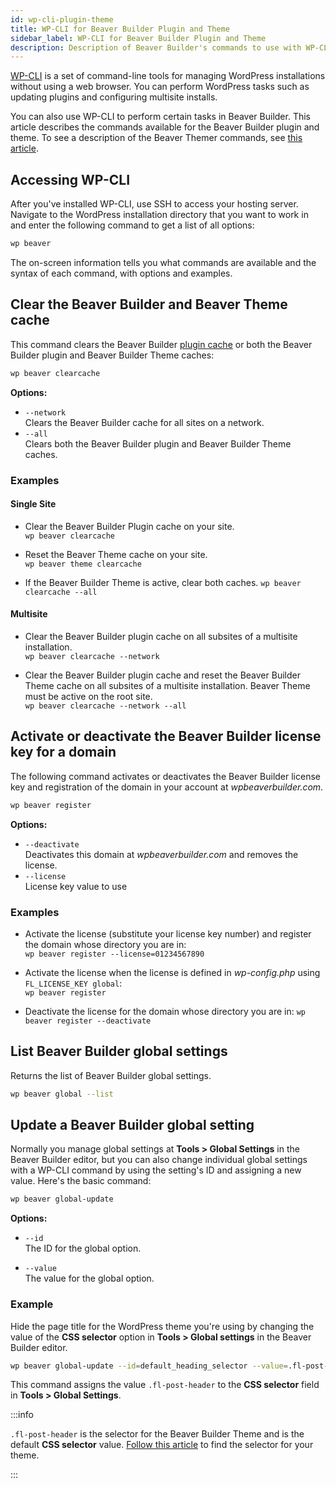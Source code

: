 ```yaml
---
id: wp-cli-plugin-theme
title: WP-CLI for Beaver Builder Plugin and Theme
sidebar_label: WP-CLI for Beaver Builder Plugin and Theme
description: Description of Beaver Builder's commands to use with WP-CLI.
---
```


[WP-CLI](https://wp-cli.org/) is a set of command-line tools for managing
WordPress installations without using a web browser. You can perform WordPress tasks such as updating plugins and configuring multisite installs. 

You can also use WP-CLI to perform certain tasks in Beaver Builder. This article describes the commands available for the Beaver Builder plugin and theme. To see a description of the Beaver Themer commands, see [this article](/beaver-themer/developer/wp-cli-for-beaver-themer).

## Accessing WP-CLI

After you've installed WP-CLI, use SSH to access your hosting server. Navigate to the WordPress installation directory that you want to work in and enter the following command to get a list of all options:

```bash
wp beaver
```

The on-screen information tells you what commands are available and the
syntax of each command, with options and examples.

## Clear the Beaver Builder and Beaver Theme cache

This command clears the Beaver Builder [plugin cache](/beaver-builder/troubleshooting/debugging/issue-fixer-clear-the-cache.md) or both the Beaver Builder plugin and Beaver Builder Theme caches:

```bash
wp beaver clearcache
```

**Options:**

*  `--network`  
Clears the Beaver Builder cache for all sites on a network.
*  `--all`  
Clears both the Beaver Builder plugin and Beaver Builder Theme caches.

### Examples

#### Single Site

* Clear the Beaver Builder Plugin cache on your site.  
`wp beaver clearcache`

* Reset the Beaver Theme cache on your site.  
`wp beaver theme clearcache`

* If the Beaver Builder Theme is active, clear both caches. 
`wp beaver clearcache --all`

#### Multisite

* Clear the Beaver Builder plugin cache on all subsites of a multisite installation.  
`wp beaver clearcache --network`

* Clear the Beaver Builder plugin cache and reset the Beaver Builder Theme cache on all subsites of a multisite installation. Beaver Theme must be active on the root site.  
`wp beaver clearcache --network --all`

##  Activate or deactivate the Beaver Builder license key for a domain

The following command activates or deactivates the Beaver Builder license key and registration of the domain in your account at *wpbeaverbuilder.com*.

```bash
wp beaver register
```

**Options:**

* `--deactivate`  
Deactivates this domain at *wpbeaverbuilder.com* and removes the license.
* `--license`  
License key value to use

### Examples

* Activate the license (substitute your license key number) and register the domain whose directory you are in:  
`wp beaver register --license=01234567890`

* Activate the license when the license is defined in *wp-config.php* using `FL_LICENSE_KEY global`:   
`wp beaver register`

* Deactivate the license for the domain whose directory you are in:
`wp beaver register --deactivate`

## List Beaver Builder global settings

Returns the list of Beaver Builder global settings.

```bash
wp beaver global --list
```

## Update a Beaver Builder global setting

Normally you manage global settings at **Tools > Global Settings** in the Beaver Builder editor, but you can also change individual global settings with a WP-CLI command by using the setting's ID and assigning a new value. Here's the basic command:

```bash
wp beaver global-update
```

**Options:**

* `--id`  
The ID for the global option.

* `--value`  
The value for the global option.

### Example

Hide the page title for the WordPress theme you're using by changing the value of the **CSS selector** option in **Tools > Global settings** in the Beaver Builder editor.  

```bash
wp beaver global-update --id=default_heading_selector --value=.fl-post-header  
```
This command assigns the value `.fl-post-header` to the **CSS selector** field in **Tools > Global Settings**.

:::info

`.fl-post-header` is the selector for the Beaver Builder Theme and is the default **CSS selector** value. [Follow this article](basics/show-hide-page-title.md) to find the selector for your theme.

:::
